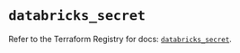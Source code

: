 # `databricks_secret`

Refer to the Terraform Registry for docs: [`databricks_secret`](https://registry.terraform.io/providers/databricks/databricks/1.39.0/docs/resources/secret).
